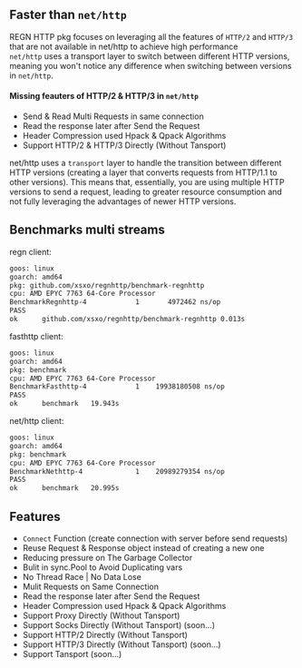 ## Faster than `net/http`
REGN HTTP pkg focuses on leveraging all the features of `HTTP/2` and `HTTP/3` that are not available in net/http to achieve high performance</br>
`net/http` uses a transport layer to switch between different HTTP versions, meaning you won't notice any difference when switching between versions in `net/http`.
#### Missing feauters of HTTP/2 & HTTP/3 in `net/http`
- Send & Read Multi Requests in same connection
- Read the response later after Send the Request
- Header Compression used Hpack & Qpack Algorithms
- Support HTTP/2 & HTTP/3 Directly (Without Tansport)

net/http uses a `transport` layer to handle the transition between different HTTP versions (creating a layer that converts requests from HTTP/1.1 to other versions). This means that, essentially, you are using multiple HTTP versions to send a request, leading to greater resource consumption and not fully leveraging the advantages of newer HTTP versions.

## Benchmarks multi streams
regn client:
```bash
goos: linux
goarch: amd64
pkg: github.com/xsxo/regnhttp/benchmark-regnhttp
cpu: AMD EPYC 7763 64-Core Processor                
BenchmarkRegnhttp-4   	       1	   4972462 ns/op
PASS
ok  	github.com/xsxo/regnhttp/benchmark-regnhttp	0.013s
```

fasthttp client:
```bash
goos: linux
goarch: amd64
pkg: benchmark
cpu: AMD EPYC 7763 64-Core Processor                
BenchmarkFasthttp-4   	       1	19938180508 ns/op
PASS
ok  	benchmark	19.943s
```

net/http client:
```bash
goos: linux
goarch: amd64
pkg: benchmark
cpu: AMD EPYC 7763 64-Core Processor                
BenchmarkNethttp-4   	       1	20989279354 ns/op
PASS
ok  	benchmark	20.995s
```


## Features
- `Connect` Function (create connection with server before send requests)
- Reuse Request & Response object instead of creating a new one
- Reducing pressure on The Garbage Collector
- Bulit in sync.Pool to Avoid Duplicating vars
- No Thread Race | No Data Lose
- Mulit Requests on Same Connection
- Read the response later after Send the Request
- Header Compression used Hpack & Qpack Algorithms
- Support Proxy  Directly (Without Tansport)
- Support Socks  Directly (Without Tansport) (soon...)
- Support HTTP/2 Directly (Without Tansport)
- Support HTTP/3 Directly (Without Tansport) (soon...)
- Support Tansport (soon...)